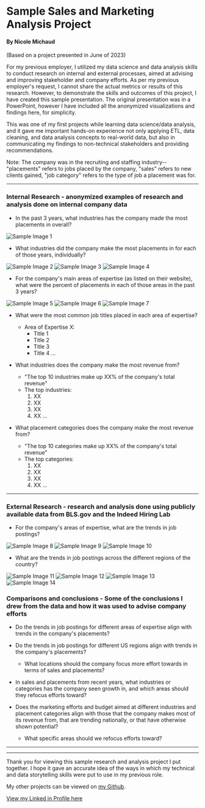 # Sample Sales and Marketing Analysis Project
#### By Nicole Michaud

(Based on a project presented in June of 2023)

For my previous employer, I utilized my data science and data analysis skills to conduct research on internal and external processes, aimed at advising and improving stakeholder and company efforts.
As per my previous employer's request, I cannot share the actual metrics or results of this research.
However, to demonstrate the skills and outcomes of this project, I have created this sample presentation.
The original presentation was in a PowerPoint, however I have included all the anonymized visualizations and findings here, for simplicity.

This was one of my first projects while learning data science/data analysis, and it gave me important hands-on experience not only applying ETL, data cleaning, and data analysis concepts to real-world data, but also in communicating my findings to non-technical stakeholders and providing recommendations.

Note: The company was in the recruiting and staffing industry-- "placements" refers to jobs placed by the company, "sales" refers to new clients gained, "job category" refers to the type of job a placement was for.

___________


### Internal Research - anonymized examples of research and analysis done on internal company data

- In the past 3 years, what industries has the company made the most placements in overall?

<img src="images/ind_plcmnts.png" alt="Sample Image 1">

- What industries did the company make the most placements in for each of those years, individually?

<img src="images/ind_plcmnts1.png" alt="Sample Image 2">

<img src="images/ind_plcmts2.png" alt="Sample Image 3">

<img src="images/ind_plcmnts3.png" alt="Sample Image 4">


- For the company's main areas of expertise (as listed on their website), what were the percent of placements in each of those areas in the past 3 years?

<img src="images/aofe_plcmnts1.png" alt="Sample Image 5">

<img src="images/aofe_plcmnts2.png" alt="Sample Image 6">

<img src="images/aofe_plcmnts3.png" alt="Sample Image 7">


- What were the most common job titles placed in each area of expertise?
	- Area of Expertise X: 
		- Title 1
		- Title 2
		- Title 3
		- Title 4
		...

- What industries does the company make the most revenue from?
	- "The top 10 industries make up XX% of the company's total revenue"
	- The top industries:
		1. XX
		2. XX
		3. XX
		4. XX
		...

- What placement categories does the company make the most revenue from?
	- "The top 10 categories make up XX% of the company's total revenue"
	- The top categories:
		1. XX
		2. XX
		3. XX
		4. XX
		...

___________


### External Research - research and analysis done using publicly available data from BLS.gov and the Indeed Hiring Lab

- For the company's areas of expertise, what are the trends in job postings?

<img src="images/2021jobpostings.png" alt="Sample Image 8">

<img src="images/2022jobpostings.png" alt="Sample Image 9">

<img src="images/2023jobpostings.png" alt="Sample Image 10">

- What are the trends in job postings across the different regions of the country?

<img src="images/AllRegions2021.png" alt="Sample Image 11">

<img src="images/AllRegions2022.png" alt="Sample Image 12">

<img src="images/AllRegions2023.png" alt="Sample Image 13">

<img src="images/AllRegionsAllMonths.png" alt="Sample Image 14">

<br>	

### Comparisons and conclusions - Some of the conclusions I drew from the data and how it was used to advise company efforts

- Do the trends in job postings for different areas of expertise align with trends in the company's placements?

- Do the trends in job postings for different US regions align with trends in the company's placements?
	
	- What locations should the company focus more effort towards in terms of sales and placements?

- In sales and placements from recent years, what industries or categories has the company seen growth in, and which areas should they refocus efforts toward?

- Does the marketing efforts and budget aimed at different industries and placement categories align with those that the company makes most of its revenue from, that are trending nationally, or that have otherwise shown potential?
	
	- What specific areas should we refocus efforts toward?
	
	
________
______


Thank you for viewing this sample research and analysis project I put together. I hope it gave an accurate idea of the ways in which my technical and data storytelling skills were put to use in my previous role.

My other projects can be viewed on <a href="https://github.com/nicolemichaud03">my Github</a>.

<a href="https://linkedin.com/in/nicole-michaud2">View my Linked in Profile here</a>
